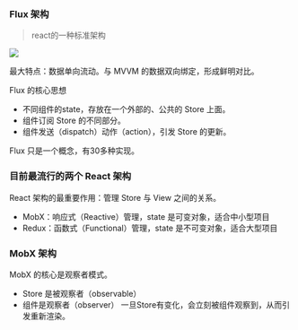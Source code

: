 ### Flux 架构
>react的一种标准架构

![](./images/flow.png)

最大特点：数据单向流动。与 MVVM 的数据双向绑定，形成鲜明对比。

Flux 的核心思想
- 不同组件的state，存放在一个外部的、公共的 Store 上面。
- 组件订阅 Store 的不同部分。
- 组件发送（dispatch）动作（action），引发 Store 的更新。

Flux 只是一个概念，有30多种实现。

### 目前最流行的两个 React 架构

React 架构的最重要作用：管理 Store 与 View 之间的关系。

- MobX：响应式（Reactive）管理，state 是可变对象，适合中小型项目
- Redux：函数式（Functional）管理，state 是不可变对象，适合大型项目

### MobX 架构
MobX 的核心是观察者模式。

- Store 是被观察者（observable）
- 组件是观察者（observer）
一旦Store有变化，会立刻被组件观察到，从而引发重新渲染。

